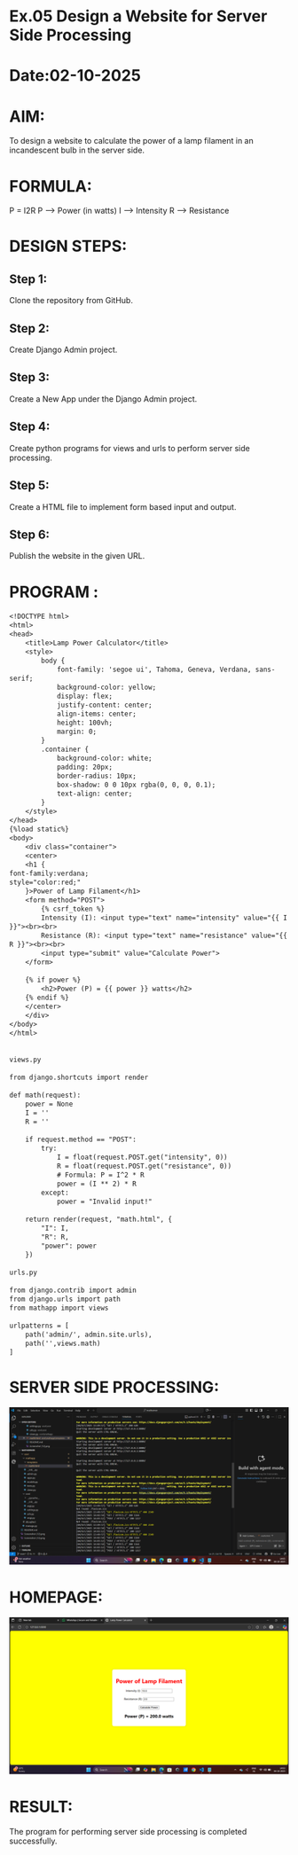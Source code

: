 # Ex.05 Design a Website for Server Side Processing
# Date:02-10-2025
# AIM:
To design a website to calculate the power of a lamp filament in an incandescent bulb in the server side.

# FORMULA:
P = I2R
P --> Power (in watts)
 I --> Intensity
 R --> Resistance

# DESIGN STEPS:
## Step 1:
Clone the repository from GitHub.

## Step 2:
Create Django Admin project.

## Step 3:
Create a New App under the Django Admin project.

## Step 4:
Create python programs for views and urls to perform server side processing.

## Step 5:
Create a HTML file to implement form based input and output.

## Step 6:
Publish the website in the given URL.

# PROGRAM :
```
<!DOCTYPE html>
<html>
<head>
    <title>Lamp Power Calculator</title>
    <style>
        body {
            font-family: 'segoe ui', Tahoma, Geneva, Verdana, sans-serif;
            background-color: yellow;
            display: flex;
            justify-content: center;
            align-items: center;
            height: 100vh;
            margin: 0;
        }
        .container {
            background-color: white;
            padding: 20px;
            border-radius: 10px;
            box-shadow: 0 0 10px rgba(0, 0, 0, 0.1);
            text-align: center;
        }
    </style>
</head>
{%load static%}
<body>
    <div class="container">
    <center>
    <h1 {
font-family:verdana;
style="color:red;"
    }>Power of Lamp Filament</h1>
    <form method="POST">
        {% csrf_token %}
        Intensity (I): <input type="text" name="intensity" value="{{ I }}"><br><br>
        Resistance (R): <input type="text" name="resistance" value="{{ R }}"><br><br>
        <input type="submit" value="Calculate Power">
    </form>

    {% if power %}
        <h2>Power (P) = {{ power }} watts</h2>
    {% endif %}
    </center>
    </div>
</body>
</html>
  

views.py

from django.shortcuts import render

def math(request):
    power = None
    I = ''
    R = ''

    if request.method == "POST":
        try:
            I = float(request.POST.get("intensity", 0))
            R = float(request.POST.get("resistance", 0))
            # Formula: P = I^2 * R
            power = (I ** 2) * R
        except:
            power = "Invalid input!"

    return render(request, "math.html", {
        "I": I,
        "R": R,
        "power": power
    })

urls.py

from django.contrib import admin
from django.urls import path
from mathapp import views

urlpatterns = [
    path('admin/', admin.site.urls),
    path('',views.math)
]

```

  




# SERVER SIDE PROCESSING:
![alt text](<Screenshot (16).png>)
# HOMEPAGE:
![alt text](<Screenshot (14).png>)
# RESULT:
The program for performing server side processing is completed successfully.
